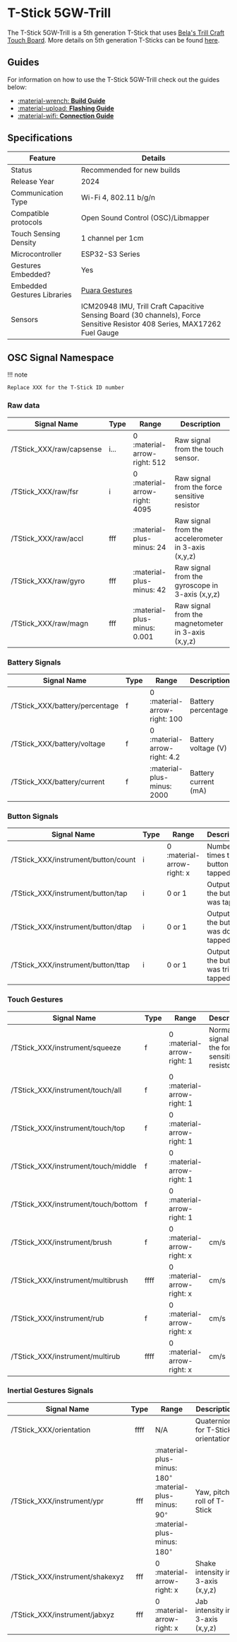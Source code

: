 # T-Stick 5GW-Trill

The T-Stick 5GW-Trill is a 5th generation T-Stick that uses [Bela's Trill Craft Touch Board](https://bela.io/products/trill/). More details on 5th generation T-Sticks can be found [here](./index.md).

## Guides
For information on how to use the T-Stick 5GW-Trill check out the guides below:
<div class="grid cards" markdown>

- [:material-wrench: __Build Guide__](./build-guide-trill.md)
- [:material-upload: __Flashing Guide__](./flashing-guide.md)
- [:material-wifi: __Connection Guide__](./connection-guide.md)

</div>

## Specifications
| Feature                     | Details                                                                                                                    |
|-----------------------------|----------------------------------------------------------------------------------------------------------------------------|
| Status                      | Recommended for new builds                                                                                                 |
| Release Year                | 2024                                                                                                                       |
| Communication Type          | Wi-Fi 4, 802.11 b/g/n                                                                                                      |
| Compatible protocols        | Open Sound Control (OSC)/Libmapper                                                                                         |
| Touch Sensing Density       | 1 channel per 1cm                                                                                                          |
| Microcontroller             | ESP32-S3 Series                                                                                                            |
| Gestures Embedded?          | Yes                                                                                                                        |
| Embedded Gestures Libraries | [Puara Gestures](../../engineering/gestures.md)                                                                            |
| Sensors                     | ICM20948 IMU, Trill Craft Capacitive Sensing Board (30 channels), Force Sensitive Resistor 408 Series, MAX17262 Fuel Gauge |

## OSC Signal Namespace

!!! note

    Replace XXX for the T-Stick ID number

### Raw data
| Signal Name              | Type | Range                         | Description                                                         |
|--------------------------|:-----|-------------------------------|---------------------------------------------------------------------|
| /TStick_XXX/raw/capsense | i... | 0 :material-arrow-right: 512  | Raw signal from the touch sensor.                                   |
| /TStick_XXX/raw/fsr      | i    | 0 :material-arrow-right: 4095 | Raw signal from the force sensitive resistor                        |
| /TStick_XXX/raw/accl     | fff  | :material-plus-minus: 24      | Raw signal from the accelerometer in 3-axis (x,y,z)                 |
| /TStick_XXX/raw/gyro     | fff  | :material-plus-minus: 42      | Raw signal from the gyroscope in 3-axis (x,y,z)                     |
| /TStick_XXX/raw/magn     | fff  | :material-plus-minus: 0.001   | Raw signal from the magnetometer in 3-axis (x,y,z)                  |

### Battery Signals
| Signal Name                         | Type | Range                         | Description                                                         |
|-------------------------------------|:-----|-------------------------------|---------------------------------------------------------------------|
| /TStick_XXX/battery/percentage      | f    | 0 :material-arrow-right: 100  | Battery percentage                                                  |
| /TStick_XXX/battery/voltage         | f    | 0 :material-arrow-right: 4.2  | Battery voltage (V)                                                 |
| /TStick_XXX/battery/current         | f    | :material-plus-minus: 2000    | Battery current (mA)                                                |

### Button Signals
| Signal Name                         | Type | Range                      | Description                               |
|-------------------------------------|:-----|----------------------------|-------------------------------------------|
| /TStick_XXX/instrument/button/count | i    | 0 :material-arrow-right: x | Number of times the button was tapped     |
| /TStick_XXX/instrument/button/tap   | i    | 0 or 1                     | Outputs 1 if the button was tapped        |
| /TStick_XXX/instrument/button/dtap  | i    | 0 or 1                     | Outputs 1 if the button was double tapped |
| /TStick_XXX/instrument/button/ttap  | i    | 0 or 1                     | Outputs 1 if the button was triple tapped |

### Touch Gestures
| Signal Name                         | Type | Range                      | Description                                         |
|-------------------------------------|:-----|----------------------------|-----------------------------------------------------|
| /TStick_XXX/instrument/squeeze      | f    | 0 :material-arrow-right: 1 | Normalised signal from the force sensitive resistor |
| /TStick_XXX/instrument/touch/all    | f    | 0 :material-arrow-right: 1 |                                                     |
| /TStick_XXX/instrument/touch/top    | f    | 0 :material-arrow-right: 1 |                                                     |
| /TStick_XXX/instrument/touch/middle | f    | 0 :material-arrow-right: 1 |                                                     |
| /TStick_XXX/instrument/touch/bottom | f    | 0 :material-arrow-right: 1 |                                                     |
| /TStick_XXX/instrument/brush        | f    | 0 :material-arrow-right: x | cm/s                                                |
| /TStick_XXX/instrument/multibrush   | ffff | 0 :material-arrow-right: x | cm/s                                                |
| /TStick_XXX/instrument/rub          | f    | 0 :material-arrow-right: x | cm/s                                                |
| /TStick_XXX/instrument/multirub     | ffff | 0 :material-arrow-right: x | cm/s                                                |

### Inertial Gestures Signals

| Signal Name                     | Type | Range                                                                                                      | Description                               |
|---------------------------------|:----:|------------------------------------------------------------------------------------------------------------|-------------------------------------------|
| /TStick_XXX/orientation         | ffff | N/A                                                                                                        | Quaternions for T-Stick orientation       |
| /TStick_XXX/instrument/ypr      | fff  | :material-plus-minus: 180$^{\circ}$ :material-plus-minus: 90$^{\circ}$ :material-plus-minus: 180$^{\circ}$ | Yaw, pitch, roll of T-Stick               |
| /TStick_XXX/instrument/shakexyz | fff  | 0 :material-arrow-right: x                                                                                 | Shake intensity in 3-axis (x,y,z)         |
| /TStick_XXX/instrument/jabxyz   | fff  | 0 :material-arrow-right: x                                                                                 | Jab intensity in 3-axis (x,y,z)           |